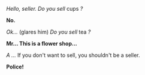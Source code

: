 _Hello, seller. Do you sell_ cups _?_

**No.**

_Ok..._ (glares him) _Do you sell_ tea _?_

**Mr... This is a flower shop...**

_A ..._      If you don't want to sell, you shouldn't be a seller.

**Police!**
